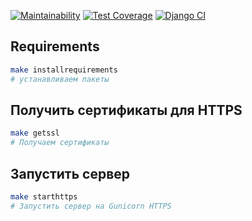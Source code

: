 [![Maintainability](https://api.codeclimate.com/v1/badges/c3eb4c0266fd3dc3405f/maintainability)](https://codeclimate.com/github/Chudilo4/utv/maintainability)
[![Test Coverage](https://api.codeclimate.com/v1/badges/c3eb4c0266fd3dc3405f/test_coverage)](https://codeclimate.com/github/Chudilo4/utv/test_coverage)
[![Django CI](https://github.com/Chudilo4/utv/actions/workflows/django.yml/badge.svg)](https://github.com/Chudilo4/utv/actions/workflows/django.yml)
## Requirements
```bash
make installrequirements
# устанавливаем пакеты
```

## Получить сертификаты для HTTPS

```bash
make getssl
# Получаем сертификаты
```
## Запустить сервер

```bash
make starthttps
# Запустить сервер на Gunicorn HTTPS
```
